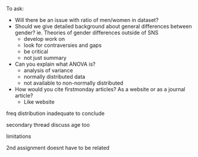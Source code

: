 To ask:

- Will there be an issue with ratio of men/women in dataset?
- Should we give detailed background about general differences between gender? ie. Theories of gender differences outside of SNS
	- develop work on 
	- look for contraversies and gaps
	- be critical
	- not just summary
- Can you explain what ANOVA is?
	- analysis of variance
	- normally distributed data
	- not available to non-normally distributed
- How would you cite firstmonday articles? As a website or as a journal article?
	- Like website

freq distribution
inadequate to conclude

secondary thread
discuss age too

limitations

2nd assignment doesnt have to be related
